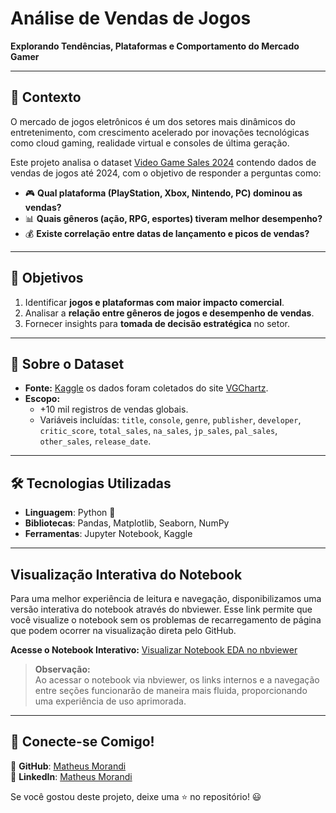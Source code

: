 # Análise de Vendas de Jogos 
**Explorando Tendências, Plataformas e Comportamento do Mercado Gamer**  

---

## 📌 Contexto  
O mercado de jogos eletrônicos é um dos setores mais dinâmicos do entretenimento, com crescimento acelerado por inovações tecnológicas como cloud gaming, realidade virtual e consoles de última geração.

Este projeto analisa o dataset [Video Game Sales 2024](https://www.kaggle.com/datasets/asaniczka/video-game-sales-2024) contendo dados de vendas de jogos até 2024, com o objetivo de responder a perguntas como:  
- 🎮 **Qual plataforma (PlayStation, Xbox, Nintendo, PC) dominou as vendas?**  
- 📊 **Quais gêneros (ação, RPG, esportes) tiveram melhor desempenho?**  
- 💰 **Existe correlação entre datas de lançamento e picos de vendas?**

---

## 🎯 Objetivos  
1. Identificar **jogos e plataformas com maior impacto comercial**.  
2. Analisar a **relação entre gêneros de jogos e desempenho de vendas**.  
3. Fornecer insights para **tomada de decisão estratégica** no setor.  

---

## 📂 Sobre o Dataset  
- **Fonte:** [Kaggle](https://www.kaggle.com/datasets/asaniczka/video-game-sales-2024) os dados foram coletados do site [VGChartz](https://www.vgchartz.com/).  
- **Escopo:**  
  - +10 mil registros de vendas globais.  
  - Variáveis incluídas: `title`, `console`, `genre`, `publisher`, `developer`, `critic_score`, `total_sales`, `na_sales`, `jp_sales`, `pal_sales`, `other_sales`, `release_date`. 

---

## 🛠️ Tecnologias Utilizadas
- **Linguagem**: Python 🐍
- **Bibliotecas**: Pandas, Matplotlib, Seaborn, NumPy
- **Ferramentas**: Jupyter Notebook, Kaggle

---

## Visualização Interativa do Notebook

Para uma melhor experiência de leitura e navegação, disponibilizamos uma versão interativa do notebook através do nbviewer. Esse link permite que você visualize o notebook sem os problemas de recarregamento de página que podem ocorrer na visualização direta pelo GitHub.

**Acesse o Notebook Interativo:**
[Visualizar Notebook EDA no nbviewer](https://nbviewer.org/github/MatheusMorandi/Analise_Vendas_Jogos_2024/blob/eb56d3b50a893bb6a0df565e2ea7b0b3b31728c5/src/eda.ipynb)

> **Observação:**  
> Ao acessar o notebook via nbviewer, os links internos e a navegação entre seções funcionarão de maneira mais fluida, proporcionando uma experiência de uso aprimorada.

---

## 📢 Conecte-se Comigo!
🔗 **GitHub**: [Matheus Morandi](https://github.com/MatheusMorandi)  
🔗 **LinkedIn**: [Matheus Morandi](https://www.linkedin.com/in/matheusmorandi/)  

Se você gostou deste projeto, deixe uma ⭐ no repositório! 😃